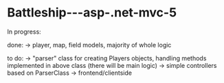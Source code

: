 # Battleship---asp-.net-mvc-5

In progress:

done:
-> player, map, field models, majority of whole logic

to do:
-> "parser" class for creating Players objects, handling methods implemented in above class (there will be main logic)
-> simple controllers based on ParserClass
-> frontend/clientside 
 
